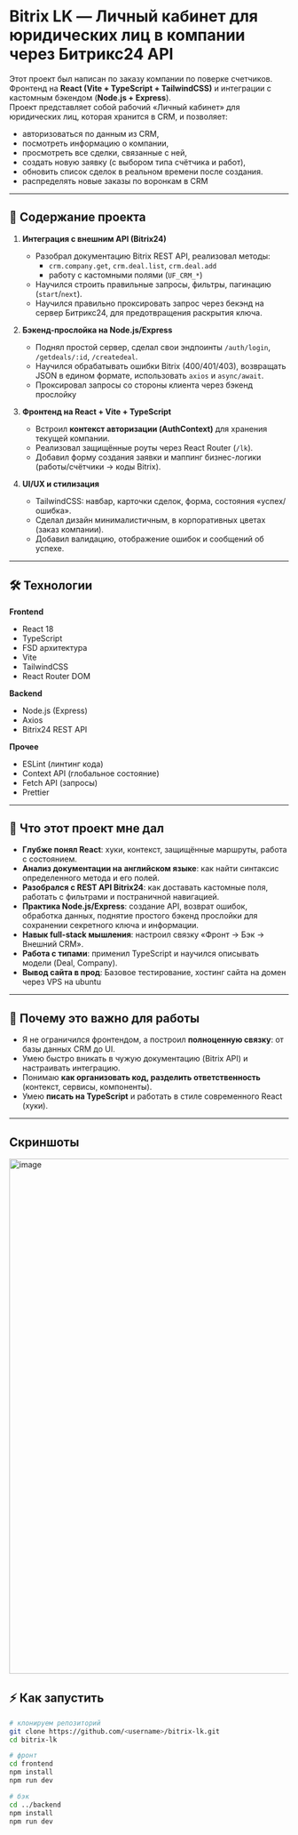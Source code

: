# Bitrix LK — Личный кабинет для юридических лиц в компании через Битрикс24 API

Этот проект был написан по заказу компании по поверке счетчиков. Фронтенд на **React (Vite + TypeScript + TailwindCSS)** и интеграции с кастомным бэкендом (**Node.js + Express**).  
Проект представляет собой рабочий «Личный кабинет» для юридических лиц, которая хранится в CRM, и позволяет:

- авторизоваться по данным из CRM,
- посмотреть информацию о компании,
- просмотреть все сделки, связанные с ней,
- создать новую заявку (с выбором типа счётчика и работ),
- обновить список сделок в реальном времени после создания.
- распределять новые заказы по воронкам в CRM
---

## 🎯 Содержание проекта

1. **Интеграция с внешним API (Bitrix24)**  
   - Разобрал документацию Bitrix REST API, реализовал методы:
     - `crm.company.get`, `crm.deal.list`, `crm.deal.add`
     - работу с кастомными полями (`UF_CRM_*`)
   - Научился строить правильные запросы, фильтры, пагинацию (`start`/`next`).
   - Научился правильно проксировать запрос через бекэнд на сервер Битрикс24, для предотвращения раскрытия ключа.

2. **Бэкенд-прослойка на Node.js/Express**  
   - Поднял простой сервер, сделал свои эндпоинты `/auth/login`, `/getdeals/:id`, `/createdeal`.  
   - Научился обрабатывать ошибки Bitrix (400/401/403), возвращать JSON в едином формате, использовать `axios` и `async/await`.
   - Проксировал запросы со стороны клиента через бэкенд прослойку

3. **Фронтенд на React + Vite + TypeScript**  
   - Встроил **контекст авторизации (AuthContext)** для хранения текущей компании.  
   - Реализовал защищённые роуты через React Router (`/lk`).    
   - Добавил форму создания заявки и маппинг бизнес-логики (работы/счётчики → коды Bitrix).

4. **UI/UX и стилизация**  
   - TailwindCSS: навбар, карточки сделок, форма, состояния «успех/ошибка».  
   - Сделал дизайн минималистичным, в корпоративных цветах (заказ компании).  
   - Добавил валидацию, отображение ошибок и сообщений об успехе.
---

## 🛠️ Технологии

**Frontend**
- React 18
- TypeScript
- FSD архитектура
- Vite
- TailwindCSS
- React Router DOM

**Backend**
- Node.js (Express)
- Axios
- Bitrix24 REST API

**Прочее**
- ESLint (линтинг кода)
- Context API (глобальное состояние)
- Fetch API (запросы)
- Prettier

---

## 🌱 Что этот проект мне дал

- **Глубже понял React**: хуки, контекст, защищённые маршруты, работа с состоянием.
- **Анализ документации на английском языке**: как найти синтаксис определенного метода и его полей.
- **Разобрался с REST API Bitrix24**: как доставать кастомные поля, работать с фильтрами и постраничной навигацией.
- **Практика Node.js/Express**: создание API, возврат ошибок, обработка данных, поднятие простого бэкенд прослойки для сохранении секретного ключа и информации.  
- **Навык full-stack мышления**: настроил связку «Фронт → Бэк → Внешний CRM».  
- **Работа с типами**: применил TypeScript и научился описывать модели (Deal, Company).
- **Вывод сайта в прод**: Базовое тестирование, хостинг сайта на домен через VPS на ubuntu

---

## 📌 Почему это важно для работы

- Я не ограничился фронтендом, а построил **полноценную связку**: от базы данных CRM до UI.  
- Умею быстро вникать в чужую документацию (Bitrix API) и настраивать интеграцию.  
- Понимаю **как организовать код, разделить ответственность** (контекст, сервисы, компоненты).  
- Умею **писать на TypeScript** и работать в стиле современного React (хуки).  
---

## Cкриншоты
<img width="1920" height="927" alt="image" src="https://github.com/user-attachments/assets/5ca9b471-b5cc-4469-bbac-9d2a4dc4582f" />


## ⚡ Как запустить

```bash
# клонируем репозиторий
git clone https://github.com/<username>/bitrix-lk.git
cd bitrix-lk

# фронт
cd frontend
npm install
npm run dev

# бэк
cd ../backend
npm install
npm run dev
